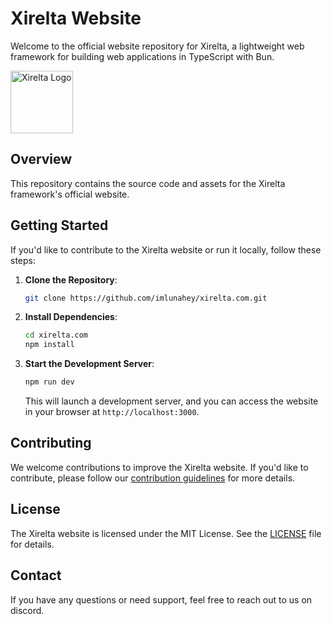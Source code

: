 # Xirelta Website

Welcome to the official website repository for Xirelta, a lightweight web framework for building web applications in TypeScript with Bun.

<p align="left">
  <img src="./.agithub/assets/logo.png" alt="Xirelta Logo" width="100" height="100"/>
</p>

## Overview

This repository contains the source code and assets for the Xirelta framework's official website.

## Getting Started

If you'd like to contribute to the Xirelta website or run it locally, follow these steps:

1. **Clone the Repository**:

   ```bash
   git clone https://github.com/imlunahey/xirelta.com.git
   ```

2. **Install Dependencies**:

   ```bash
   cd xirelta.com
   npm install
   ```

3. **Start the Development Server**:

   ```bash
   npm run dev
   ```

   This will launch a development server, and you can access the website in your browser at `http://localhost:3000`.

## Contributing

We welcome contributions to improve the Xirelta website. If you'd like to contribute, please follow our [contribution guidelines](CONTRIBUTING.md) for more details.

## License

The Xirelta website is licensed under the MIT License. See the [LICENSE](LICENSE) file for details.

## Contact

If you have any questions or need support, feel free to reach out to us on discord.
